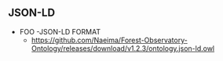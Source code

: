 
## JSON-LD 


- FOO -JSON-LD FORMAT
	- https://github.com/Naeima/Forest-Observatory-Ontology/releases/download/v1.2.3/ontology.json-ld.owl

